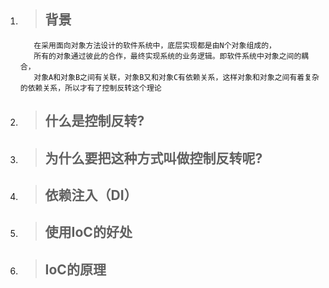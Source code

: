 1. > ## 背景

   ```
      在采用面向对象方法设计的软件系统中，底层实现都是由N个对象组成的，
      所有的对象通过彼此的合作，最终实现系统的业务逻辑。即软件系统中对象之间的耦合，
      对象A和对象B之间有关联，对象B又和对象C有依赖关系，这样对象和对象之间有着复杂的依赖关系，所以才有了控制反转这个理论
   ```
2. > ## 什么是控制反转?
3. > ## 为什么要把这种方式叫做控制反转呢?
4. > ## 依赖注入（DI）
5. > ## 使用IoC的好处
6. > ## IoC的原理



